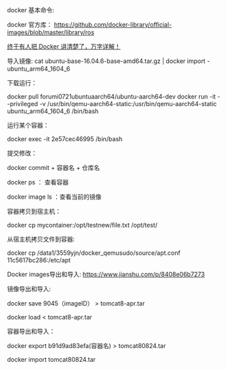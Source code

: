 
docker 基本命令:

docker 官方库： https://github.com/docker-library/official-images/blob/master/library/ros

[终于有人把 Docker 讲清楚了，万字详解！](https://zhuanlan.zhihu.com/p/89587030)


导入镜像:
cat ubuntu-base-16.04.6-base-amd64.tar.gz | docker import - ubuntu_arm64_1604_6

下载运行：

docker pull forumi0721ubuntuaarch64/ubuntu-aarch64-dev
docker run -it --privileged  -v /usr/bin/qemu-aarch64-static:/usr/bin/qemu-aarch64-static  ubuntu_arm64_1604_6 /bin/bash

运行某个容器： 

docker exec -it 2e57cec46995 /bin/bash

提交修改： 

docker commit + 容器名 + 仓库名


docker ps ： 查看容器

docker image ls ：查看当前的镜像


容器拷贝到宿主机：

docker cp mycontainer:/opt/testnew/file.txt /opt/test/

从宿主机拷贝文件到容器:

docker cp /data1/3559yjn/docker_qemusudo/source/apt.conf  11c5617bc286:/etc/apt

Docker images导出和导入: https://www.jianshu.com/p/8408e06b7273


镜像导出和导入:

docker save 9045（imageID） > tomcat8-apr.tar

docker load < tomcat8-apr.tar

容器导出和导入：

docker export b91d9ad83efa(容器名) > tomcat80824.tar

docker import tomcat80824.tar




